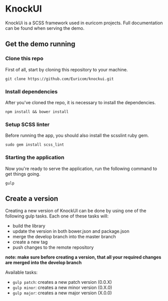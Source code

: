 # KnockUI

KnockUi is a SCSS framework used in euricom projects. Full documentation can be found when serving the demo.

## Get the demo running

### Clone this repo

First of all, start by cloning this repository to your machine.

```
git clone https://github.com/Euricom/knockui.git
```

### Install dependencies

After you've cloned the repo, it is necessary to install the dependencies.

```
npm install && bower install
```

### Setup SCSS linter

Before running the app, you should also install the scsslint ruby gem.

```
sudo gem install scss_lint
```

### Starting the application

Now you're ready to serve the application, run the following command to get things going.

```
gulp
```

## Create a version

Creating a new version of KnockUI can be done by using one of the following gulp tasks.
Each one of these tasks will:
- build the library
- update the version in both bower.json and package.json
- merge the develop branch into the master branch
- create a new tag
- push changes to the remote repository

 **note: make sure before creating a version, that all your required changes are merged into the develop branch**

 Available tasks:
 - `gulp patch`: creates a new patch version (0.0.X)
 - `gulp minor`: creates a new minor version (0.X.0)
 - `gulp major`: creates a new major version (X.0.0)
